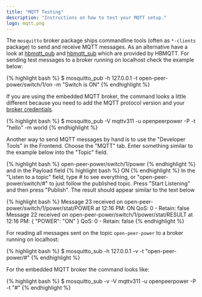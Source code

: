 ```yaml
---
title: "MQTT Testing"
description: "Instructions on how to test your MQTT setup."
logo: mqtt.png
---
```


The `mosquitto` broker package ships commandline tools (often as `*-clients` package) to send and receive MQTT messages. As an alternative have a look at [hbmqtt_pub](http://hbmqtt.readthedocs.org/en/latest/references/hbmqtt_pub.html) and [hbmqtt_sub](http://hbmqtt.readthedocs.org/en/latest/references/hbmqtt_sub.html) which are provided by HBMQTT. For sending test messages to a broker running on localhost check the example below:

{% highlight bash %}
$ mosquitto_pub -h 127.0.0.1 -t open-peer-power/switch/1/on -m "Switch is ON"
{% endhighlight %}

If you are using the embedded MQTT broker, the command looks a little different because you need to add the MQTT protocol version and your [broker credentials](/docs/mqtt/broker#embedded-broker).

{% highlight bash %}
$ mosquitto_pub -V mqttv311 -u openpeerpower -P <broker password> -t "hello" -m world
{% endhighlight %}

Another way to send MQTT messages by hand is to use the "Developer Tools" in the Frontend. Choose the "MQTT" tab. Enter something similar to the example below into the "Topic" field.

{% highlight bash %}
   open-peer-power/switch/1/power
 {% endhighlight %}
 and in the Payload field
 {% highlight bash %}
   ON
{% endhighlight %}
In the "Listen to a topic" field, type # to see everything, or "open-peer-power/switch/#" to just follow the published topic. Press "Start Listening" and then press "Publish". The result should appear similar to the text below 

{% highlight bash %}
Message 23 received on open-peer-power/switch/1/power/stat/POWER at 12:16 PM:
ON
QoS: 0 - Retain: false
Message 22 received on open-peer-power/switch/1/power/stat/RESULT at 12:16 PM:
{
    "POWER": "ON"
}
QoS: 0 - Retain: false
{% endhighlight %}

For reading all messages sent on the topic `open-peer-power` to a broker running on localhost:

{% highlight bash %}
$ mosquitto_sub -h 127.0.0.1 -v -t "open-peer-power/#"
{% endhighlight %}

For the embedded MQTT broker the command looks like:

{% highlight bash %}
$ mosquitto_sub -v -V mqttv311 -u openpeerpower -P <broker password> -t "#"
{% endhighlight %}

